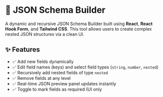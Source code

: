 # 🧱 JSON Schema Builder

A dynamic and recursive JSON Schema Builder built using **React**, **React Hook Form**, and **Tailwind CSS**. This tool allows users to create complex nested JSON structures via a clean UI.

## ✨ Features

- ✅ Add new fields dynamically
- ✅ Edit field names (keys) and select field types (`string`, `number`, `nested`)
- ✅ Recursively add nested fields of type `nested`
- ✅ Remove fields at any level
- ✅ Real-time JSON preview panel updates instantly
- ✅ Toggle to mark fields as required (UI only
